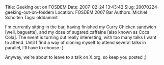 Title: Geeking out on FOSDEM
Date: 2007-02-24 13:43:42
Slug: 20070224-geeking-out-on-fosdem
Location: FOSDEM 2007 Bar
Authors: Michiel Scholten
Tags: olddammit

<p>I'm currently sitting in the bar, having finished my Curry Chicken sandwich [well, baguette], and my dose of sugared caffeine [also known as Coca Cola]. The event is turning out really interesting, with too many talks I want to attend. Until I find a way of cloning myself to attend several talks in parallel, I'll have to choose :(</p>

<p>Anyway, we're about to leave to a talk on X.org, so keep you posted ;)</p>